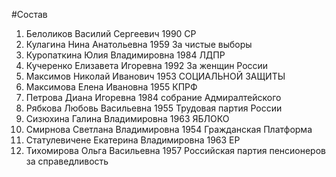 #Состав
1. Белоликов Василий Сергеевич 1990 СР
2. Кулагина Нина Анатольевна 1959 За чистые выборы
3. Куропаткина Юлия Владимировна 1984 ЛДПР
4. Кучеренко Елизавета Игоревна 1992 За женщин России
5. Максимов Николай Иванович 1953 СОЦИАЛЬНОЙ ЗАЩИТЫ
6. Максимова Елена Ивановна 1955 КПРФ
7. Петрова Диана Игоревна 1984 собрание Адмиралтейского
8. Рябкова Любовь Васильевна 1955 Трудовая партия России
9. Сизюхина Галина Владимировна 1963 ЯБЛОКО
10. Смирнова Светлана Владимировна 1954 Гражданская Платформа
11. Статулевичене Екатерина Владимировна 1963 ЕР
12. Тихомирова Ольга Васильевна 1957 Российская партия пенсионеров за справедливость
